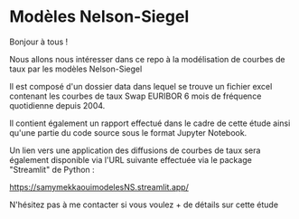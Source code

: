 
# Modèles Nelson-Siegel

Bonjour à tous !

Nous allons nous intéresser dans ce repo à la modélisation de courbes de taux par les modèles Nelson-Siegel

Il est composé d'un dossier data dans lequel se trouve un fichier excel contenant les courbes de taux Swap EURIBOR 6 mois de fréquence quotidienne depuis 2004.

Il contient également un rapport effectué dans le cadre de cette étude ainsi qu'une partie du code source sous le format Jupyter Notebook.



        
Un lien vers une application des diffusions de courbes de taux sera également disponible via l'URL suivante effectuée via le package "Streamlit" de Python :

https://samymekkaouimodelesNS.streamlit.app/

N'hésitez pas à me contacter si vous voulez + de détails sur cette étude
